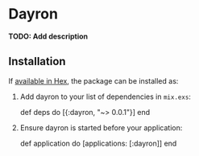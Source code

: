 # Dayron

**TODO: Add description**

## Installation

If [available in Hex](https://hex.pm/docs/publish), the package can be installed as:

  1. Add dayron to your list of dependencies in `mix.exs`:

        def deps do
          [{:dayron, "~> 0.0.1"}]
        end

  2. Ensure dayron is started before your application:

        def application do
          [applications: [:dayron]]
        end

